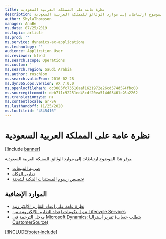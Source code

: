 ```yaml
---
title: نظرة عامة على المملكة العربية السعودية
description: يوفر هذا الموضوع ارتباطات إلى موارد الوثائق للمملكة العربية السعودية.
author: ShylaThompson
manager: AnnBe
ms.date: 07/25/2019
ms.topic: article
ms.prod: ''
ms.service: dynamics-ax-applications
ms.technology: ''
audience: Application User
ms.reviewer: kfend
ms.search.scope: Operations
ms.custom: ''
ms.search.region: Saudi Arabia
ms.author: roschlom
ms.search.validFrom: 2016-02-28
ms.dyn365.ops.version: AX 7.0.0
ms.openlocfilehash: dc3085fc73516aaf1621972e26cd574d574fbc08
ms.sourcegitcommit: deb711c92251ed48cdf20ea514d03461c26a2262
ms.translationtype: HT
ms.contentlocale: ar-SA
ms.lasthandoff: 11/25/2020
ms.locfileid: "4645416"
---
```

# <a name="saudi-arabia-overview"></a>نظرة عامة على المملكة العربية السعودية

[!include [banner](../includes/banner.md)]

يوفر هذا الموضوع ارتباطات إلى موارد الوثائق للمملكة العربية السعودية. 

- [ضريبة المبيعات](apac-sau-sales-tax.md)
- [تقارير الزكاة](emea-sau-zakat-reporting.md)
- [تخصيص رسوم المستندات البنكية لشحنة](apac-sau-allocate-bank-document-charges-shipment.md)

## <a name="additional-resources"></a>الموارد الإضافية

- [نظرة عامة على إعداد التقارير الإلكترونية](../../dev-itpro/analytics/general-electronic-reporting.md)
- [تنزيل تكوينات إعداد التقارير الإلكترونية من Lifecycle Services](../../dev-itpro/analytics/download-electronic-reporting-configuration-lcs.md)
- [مدخل الترجمة في Microsoft Dynamics: تقرير أستراليا (يتطلب حساب CustomerSource)](https://mbs.microsoft.com/files/customer/AX/Support/supportnews/saudiarabia.html)


[!INCLUDE[footer-include](../../includes/footer-banner.md)]